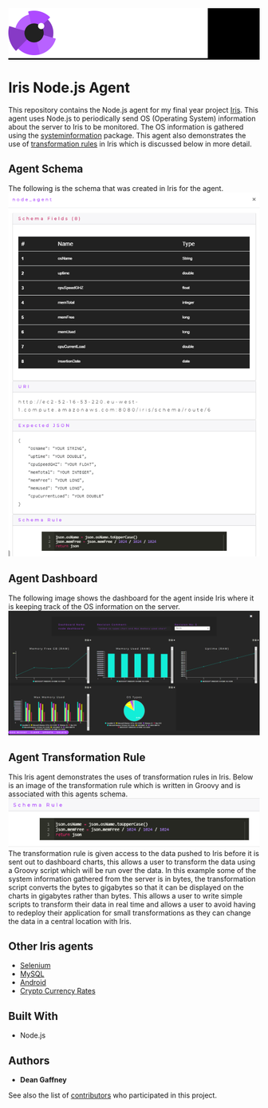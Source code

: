 <div style="background-image:url(./images/iris_jumbo_bg.png); background-color:black;">
    <div style="position: relative; left: 0; top: 0;">
        <img src="./images/iris_logo_colour.png" style="position: relative; top: 0; left: 0;"/>
    </div>
</div>

# Iris Node.js Agent

This repository contains the Node.js agent for my final year project [Iris](https://github.com/DeanGaffney/iris). This agent uses Node.js to periodically send OS (Operating System) information about the server to Iris to be monitored. The OS information is gathered using the [systeminformation](https://www.npmjs.com/package/systeminformation) package. This agent also demonstrates the use of [transformation rules](#agent-transformation-rule) in Iris which is discussed below in more detail.

## Agent Schema
The following is the schema that was created in Iris for the agent.
![Iris UI Schema](./images/iris-node-schema.PNG)

## Agent Dashboard
The following image shows the dashboard for the agent inside Iris where it is keeping track of the OS information on the server.
![Iris Dashboard](./images/iris-node-agent-dashboard.PNG)

## Agent Transformation Rule
This Iris agent demonstrates the uses of transformation rules in Iris. Below is an image of the transformation rule which is written in Groovy and is associated with this agents schema.
![Node.js Transformation Rule](./images/node-transformation-script.PNG)
<br/>
The transformation rule is given access to the data pushed to Iris before it is sent out to dashboard charts, this allows a user to transform the data using a Groovy script which will be run over the data. In this example some of the system information gathered from the server is in bytes, the transformation script converts the bytes to gigabytes so that it can be displayed on the charts in gigabytes rather than bytes. This allows a user to write simple scripts to transform their data in real time and allows a user to avoid having to redeploy their application for small transformations as they can change the data in a central location with Iris.

## Other Iris agents
* [Selenium](https://github.com/DeanGaffney/iris-selenium)
* [MySQL](https://github.com/DeanGaffney/iris-mysql)
* [Android](https://github.com/DeanGaffney/iris-android)
* [Crypto Currency Rates](https://github.com/DeanGaffney/iris-crypto-rates)

## Built With

- Node.js

## Authors

* **Dean Gaffney**

See also the list of [contributors](https://github.com/DeanGaffney/iris-node/graphs/contributors) who participated in this project.